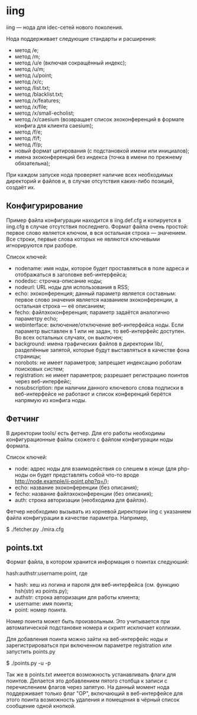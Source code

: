 iing
====

iing — нода для idec-сетей нового поколения.

Нода поддерживает следующие стандарты и расширения:
  * метод /e;
  * метод /m;
  * метод /u/e (включая сокращённый индекс);
  * метод /u/m;
  * метод /u/point;
  * метод /x/c;
  * метод /list.txt;
  * метод /blacklist.txt;
  * метод /x/features;
  * метод /x/file;
  * метод /x/small-echolist;
  * метод /x/caesium (возвращает список эхоконференций в формате конфига для клиента caesium);
  * метод /f/e;
  * метод /f/f;
  * метод /f/p;
  * новый формат цитирования (с подстановкой имени или инициалов);
  * имена эхоконференций без индекса (точка в имени по прежнему обязательна);

При каждом запуске нода проверяет наличие всех необходимых директорий и файлов и, в случае отсутствия каких-либо позиций, создаёт их.

Конфигурирование
----------------

Пример файла конфигурации находится в iing.def.cfg и копируется в iing.cfg в случае отсутствия последнего. Формат файла очень простой: первое слово является ключом, в вся остальная строка — значением. Все строки, первые слова которых не являются ключевыми игнорируются при разборе.

Список ключей:
  * nodename: имя ноды, которое будет проставляться в поле адреса и отображаться в заголовке веб-интерфейса;
  * nodedsc: строчка-описание ноды;
  * nodeurl: URL ноды для использования в RSS;
  * echo: эхоконференция; данный параметр является составным: первое слово значения является названием эхоконференции, а остальная строка — её описанием;
  * fecho: файлэхоконференция; параметр задаётся аналогично параметру echo;
  * webinterface: включение/отключение веб-интерфейса ноды. Если параметр выставлен в 1 или не задан, то веб-интерфейс доступен. Во всех остальных случаях, он выключен;
  * background: имена графических файлов в директории lib/, разделённые запятой, которые будут выставляться в качестве фона страницы;
  * norobots: не имеет параметров; запрещает индексацию роботам поисковых систем;
  * registration: не имеет параметров; разрешает регистрацию поинтов через веб-интерфейс;
  * nosubscription: при наличии данного ключевого слова подписки в веб-интерфейсе не работают и список конференций берётся напрямую из конфига ноды.

Фетчинг
-------

В директории tools/ есть фетчер. Для его работы необходимы конфигурационные файлы схожего с файлом конфигурации ноды формата.

Список ключей:
  * node: адрес ноды для взаимодействия со слешем в конце (для php-ноды он будет представлять собой что-то вроде http://node.example/ii-point.php?q=/);
  * echo: название эхоконференции (без описания);
  * fecho: название файлэхоконференции (без описания);
  * auth: строка авторизации (необходима для файлэх).

Фетчер необходимо вызывать из корневой директории iing с указанием файла конфигурации в качестве параметра. Например,

  $ ./fetcher.py ./mira.cfg

points.txt
----------

Формат файла, в котором хранится информация о поинтах следуюший:

hash:authstr:username:point, где

  * hash: хеш из логина и пароля для веб-интерфейса (см. функцию hsh(str) из points.py);
  * authstr: строка авторизации для работы клиента;
  * username: имя поинта;
  * point: номер поинта.

Номер поинта может быть произвольным. Это учитывается при автоматической подстановке номера и скрипт исключает коллизии.

Для добавления поинта можно зайти на веб-интерфейс ноды и зарегистрироваться при включенном параметре registration или запустить points.py

  $ ./points.py -u <username> -p <password>

Так же в points.txt имеется возможность устанавливать флаги для поинтов. Делается это добавлением пятого столбца к записи с перечислением флагов через запятую. На данный момент нода поддерживает только флаг "OP", включающий в веб-интерфейсе для этого поинта возможность удаления и помещения в чёрный список сообщение одной кнопкой.